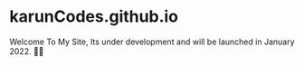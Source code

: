 # karunCodes.github.io

Welcome To My Site, Its under development and will be launched in January 2022. 🎉🙏
